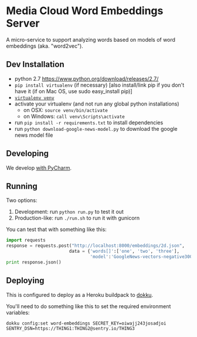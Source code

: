 Media Cloud Word Embeddings Server
==================================

A micro-service to support analyzing words based on models of word embeddings (aka. "word2vec").

Dev Installation
----------------

 * python 2.7 https://www.python.org/download/releases/2.7/
 * `pip install virtualenv` (if necessary) [also install/link pip if you don't have it (if on Mac OS, use sudo easy_install pip)]
 * [`virtualenv venv`](https://virtualenv.pypa.io/en/stable/)
 * activate your virtualenv (and not run any global python installations)
   * on OSX: `source venv/bin/activate`
   * on Windows: `call venv\Scripts\activate`
 * run `pip install -r requirements.txt` to install dependencies
 * run `python download-google-news-model.py` to download the google news model file
 
Developing
----------

We develop [with PyCharm](https://www.jetbrains.com/pycharm/).

Running
-------

Two options:
 1. Development: run `python run.py` to test it out  
 2. Production-like: run `./run.sh` to run it with gunicorn

You can test that with something like this:

```python
import requests
response = requests.post("http://localhost:8000/embeddings/2d.json",
                        data = {'words[]':['one', 'two', 'three'],
                                'model':'GoogleNews-vectors-negative300.bin'})
print response.json()
```

Deploying
---------

This is configured to deploy as a Heroku buildpack to [dokku](http://dokku.viewdocs.io/dokku/).

You'll need to do something like this to set the required environment variables:

`dokku config:set word-embeddings SECRET_KEY=oiwajj243josadjoi SENTRY_DSN=https://THING1:THING2@sentry.io/THING3`
